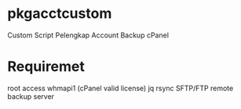 # pkgacctcustom
Custom Script Pelengkap Account Backup cPanel

# Requiremet
root access
whmapi1 (cPanel valid license)
jq
rsync
SFTP/FTP remote backup server
